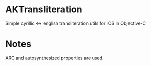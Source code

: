 AKTransliteration
=================

Simple cyrillic &lt;-> english transliteration utils for iOS in Objective-C

Notes
=================

ARC and autosynthesized properties are used.

